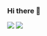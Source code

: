 ### Hi there 👋
![](https://hit.yhype.me/github/profile?user_id=67965621)
[![](https://github-readme-stats.vercel.app/api?username=mariusvin)](https://github.com/anuraghazra/github-readme-stats)
<!--
**Mariusvin/mariusvin** is a ✨ _special_ ✨ repository because its `README.md` (this file) appears on your GitHub profile.

Here are some ideas to get you started:

- 🔭 I’m currently working on ...
- 🌱 I’m currently learning ...
- 👯 I’m looking to collaborate on ...
- 🤔 I’m looking for help with ...
- 💬 Ask me about ...
- 📫 How to reach me: ...
- 😄 Pronouns: ...
- ⚡ Fun fact: ...
-->
